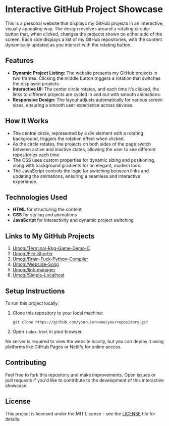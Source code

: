 # Interactive GitHub Project Showcase

This is a personal website that displays my GitHub projects in an interactive, visually appealing way. The design revolves around a rotating circular button that, when clicked, changes the projects shown on either side of the screen. Each side displays a list of my GitHub repositories, with the content dynamically updated as you interact with the rotating button.

## Features

- **Dynamic Project Listing:** The website presents my GitHub projects in two frames. Clicking the middle button triggers a rotation that switches the displayed projects.
- **Interactive UI:** The center circle rotates, and each time it’s clicked, the links to different projects are cycled in and out with smooth animations.
- **Responsive Design:** The layout adjusts automatically for various screen sizes, ensuring a smooth user experience across devices.

## How It Works

- The central circle, represented by a div element with a rotating background, triggers the rotation effect when clicked.
- As the circle rotates, the projects on both sides of the page switch between active and inactive states, allowing the user to see different repositories each time.
- The CSS uses custom properties for dynamic sizing and positioning, along with background gradients for an elegant, modern look.
- The JavaScript controls the logic for switching between links and updating the animations, ensuring a seamless and interactive experience.

## Technologies Used

- **HTML** for structuring the content
- **CSS** for styling and animations
- **JavaScript** for interactivity and dynamic project switching

## Links to My GitHub Projects

1. [Umogi/Terminal-Rpg-Game-Demo-C](https://github.com/Umogi/Terminal-Rpg-Game-Demo-C)
2. [Umogi/File-Shorter](https://github.com/Umogi/File-Shorter)
3. [Umogi/Brain-Fuck-Python-Compiler](https://github.com/Umogi/Brain-Fuck-Python-Compiler)
4. [Umogi/Webside-Song](https://github.com/Umogi/Webside-Song)
5. [Umogi/link-manager](https://github.com/Umogi/link-manager)
6. [Umogi/Simple-Localhost](https://github.com/Umogi/Simple-Localhost)

## Setup Instructions

To run this project locally:

1. Clone this repository to your local machine:
   ```
   git clone https://github.com/yourusername/yourrepository.git
   ```
2. Open `index.html` in your browser.

No server is required to view the website locally, but you can deploy it using platforms like GitHub Pages or Netlify for online access. 

## Contributing
Feel free to fork this repository and make improvements. Open issues or pull requests if you'd like to contribute to the development of this interactive showcase.

## License
This project is licensed under the MIT License - see the [LICENSE](LICENSE) file for details.
